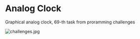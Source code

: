 # Analog Clock

Graphical analog clock, 69-th task from proramming challenges

![challenges.jpg](https://camo.githubusercontent.com/f06ad08efd111d6d413f60605ad7a09d1293f123/687474703a2f2f692e696d6775722e636f6d2f466a68413230382e706e67)
